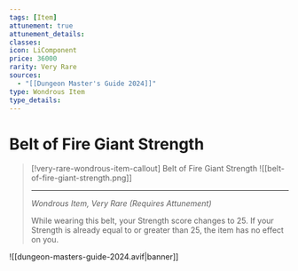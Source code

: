 ```yaml
---
tags: [Item]
attunement: true
attunement_details: 
classes: 
icon: LiComponent
price: 36000
rarity: Very Rare
sources:
  - "[[Dungeon Master's Guide 2024]]"
type: Wondrous Item
type_details: 
---
```

# Belt of Fire Giant Strength
>[!very-rare-wondrous-item-callout] Belt of Fire Giant Strength
>![[belt-of-fire-giant-strength.png]]
>
>- - -
>*Wondrous Item, Very Rare (Requires Attunement)*
>
>While wearing this belt, your Strength score changes to 25. If your Strength is already equal to or greater than 25, the item has no effect on you.


![[dungeon-masters-guide-2024.avif|banner]]